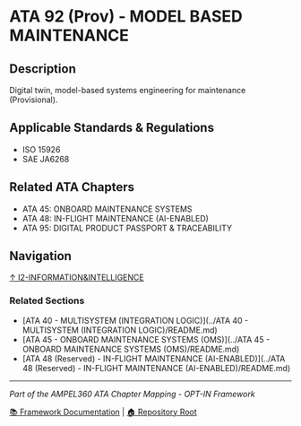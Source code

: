 # ATA 92 (Prov) - MODEL BASED MAINTENANCE

## Description

Digital twin, model-based systems engineering for maintenance (Provisional).

## Applicable Standards & Regulations

- ISO 15926
- SAE JA6268

## Related ATA Chapters

- ATA 45: ONBOARD MAINTENANCE SYSTEMS
- ATA 48: IN-FLIGHT MAINTENANCE (AI-ENABLED)
- ATA 95: DIGITAL PRODUCT PASSPORT & TRACEABILITY

## Navigation

[↑ I2-INFORMATION&INTELLIGENCE](../README.md)

### Related Sections

- [ATA 40 - MULTISYSTEM (INTEGRATION LOGIC)](../ATA 40 - MULTISYSTEM (INTEGRATION LOGIC)/README.md)
- [ATA 45 - ONBOARD MAINTENANCE SYSTEMS (OMS)](../ATA 45 - ONBOARD MAINTENANCE SYSTEMS (OMS)/README.md)
- [ATA 48 (Reserved) - IN-FLIGHT MAINTENANCE (AI-ENABLED)](../ATA 48 (Reserved) - IN-FLIGHT MAINTENANCE (AI-ENABLED)/README.md)

---

*Part of the AMPEL360 ATA Chapter Mapping - OPT-IN Framework*

[📚 Framework Documentation](../../README.md) | [🏠 Repository Root](../../../README.md)
